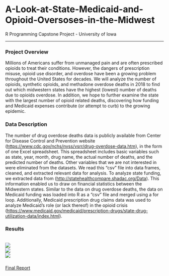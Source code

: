 # A-Look-at-State-Medicaid-and-Opioid-Oversoses-in-the-Midwest
R Programming Capstone Project - University of Iowa

---

### Project Overview

Millions of Americans suffer from unmanaged pain and are often prescribed opioids to treat their conditions. However, the dangers of prescription misuse, opioid use disorder, and overdose have been a growing problem throughout the United States for decades. We will analyze the number of opioids, synthetic opioids, and methadone overdose deaths in 2018 to find out which midwestern states have the highest (lowest) number of deaths due to opioids overdose. In addition, we hope to further examine the state with the largest number of opioid related deaths, discovering how funding and Medicaid expenses contribute (or attempt to curb) to the growing epidemic.


### Data Description 

The number of drug overdose deaths data is publicly available from Center for Disease Control and Prevention website (https://www.cdc.gov/nchs/nvss/vsrr/drug-overdose-data.htm), in the form of one Excel spreadsheet. This spreadsheet includes basic variables such as state, year, month, drug name, the actual number of deaths, and the predicted number of deaths. Other variables that we are not interested in were eliminated from the datasets. We read this “csv” file into data frames, cleaned, and extracted relevant data for analysis. To analyze state funding, we extracted data from (http://statehealthcompare.shadac.org/Data). This information enabled us to draw on financial statistics between the Midwestern states. Similar to the data on drug overdose deaths, the data on Medicaid funding was loaded into R as a “csv” file and merged using a for loop. Additionally, Medicaid prescription drug claims data was used to analyze Medicaid’s role (or lack thereof) in the opioid crisis (https://www.medicaid.gov/medicaid/prescription-drugs/state-drug-utilization-data/index.html).

### Results

<br/><img src='/images/china.jpg'>
<br/><img src='/images/china.jpg'>
<br/><img src='/images/china.jpg'>

###

[Final Report](https://github.com/newing21/newing21.github.io/blob/master/files/Cumberland_Metals_Case_Study.pdf)

